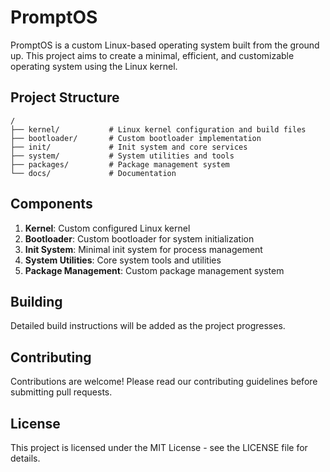 # PromptOS

PromptOS is a custom Linux-based operating system built from the ground up. This project aims to create a minimal, efficient, and customizable operating system using the Linux kernel.

## Project Structure

```
/
├── kernel/           # Linux kernel configuration and build files
├── bootloader/       # Custom bootloader implementation
├── init/             # Init system and core services
├── system/           # System utilities and tools
├── packages/         # Package management system
└── docs/             # Documentation
```

## Components

1. **Kernel**: Custom configured Linux kernel
2. **Bootloader**: Custom bootloader for system initialization
3. **Init System**: Minimal init system for process management
4. **System Utilities**: Core system tools and utilities
5. **Package Management**: Custom package management system

## Building

Detailed build instructions will be added as the project progresses.

## Contributing

Contributions are welcome! Please read our contributing guidelines before submitting pull requests.

## License

This project is licensed under the MIT License - see the LICENSE file for details.